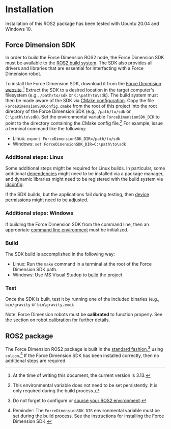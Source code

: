 <!-- License

Copyright 2022 Neuromechatronics Lab, Carnegie Mellon University

Created by: a. whit. (nml@whit.contact)

This Source Code Form is subject to the terms of the Mozilla Public
License, v. 2.0. If a copy of the MPL was not distributed with this
file, You can obtain one at https://mozilla.org/MPL/2.0/.
-->

# Installation

Installation of this ROS2 package has been tested with Ubuntu 20.04 and Windows 
10.

## Force Dimension SDK

In order to build the Force Dimension ROS2 node, the Force Dimension SDK must 
be available to the [ROS2 build system][ros2_build_system]. The SDK also 
provides all drivers and libraries that are essential for interfacting with a 
Force Dimension robot.

To install the Force Dimension SDK, download it from the 
[Force Dimension website][force_dimension_sdk].[^1] Extract the SDK to a 
desired location in the target computer's filesystem (e.g., ``/path/to/sdk`` or 
``C:\path\to\sdk``). The build system must then be made aware of the SDK via 
[CMake configuration][cmake_using_dependencies]. Copy the file
``ForceDimensionSDKConfig.cmake`` from the root of this project into the root 
directory of the Force Dimension SDK (e.g., ``/path/to/sdk`` or 
``C:\path\to\sdk``). Set the environmental variable ``ForceDimensionSDK_DIR`` 
to point to the directory containing the CMake config file.[^2] For example, 
issue a terminal command like the following:

* Linux: ``export ForceDimensionSDK_DIR=/path/to/sdk``
* Windows: ``set ForceDimensionSDK_DIR=C:\path\to\sdk``

[^1]: At the time of writing this document, the current version is 3.13.

[^2]: This environmental variable does not need to be set persistently. It is only required during the build process.

[ros2_build_system]: https://docs.ros.org/en/humble/Concepts/About-Build-System.html

[force_dimension_sdk]: https://www.forcedimension.com/software/sdk

[cmake_using_dependencies]: https://cmake.org/cmake/help/latest/guide/using-dependencies/index.html

### Additional steps: Linux

Some additional steps might be required for Linux builds. In particular, some 
additional [dependencies](doc/markdown/installation-linux_dependencies.md) 
might need to be installed via a package manager, and dynamic libraries might 
need to be registered with the build system via 
[ldconfig](doc/markdown/installation-ldconfig.md).

If the SDK builds, but the applications fail during testing, then 
[device permissions](doc/markdown/testing-device_permissions.md) might need to 
be adjusted.

### Additional steps: Windows

If building the Force Dimension SDK from the command line, then an appropriate 
[command line environment][msvc_terminal] must be initialized.

[msvc_terminal]: https://docs.microsoft.com/en-us/cpp/build/building-on-the-command-line?view=msvc-170

### Build

The SDK build is accomplished in the following way:

* Linux: Run the ``make`` command in a terminal at the root of the Force 
  Dimension SDK path.
* Windows: Use MS Visual Studop to [build][msvc_build] the project.

[msvc_build]: https://docs.microsoft.com/en-us/visualstudio/ide/compiling-and-building-in-visual-studio?view=vs-2022

### Test

Once the SDK is built, test it by running one of the included binaries (e.g., 
``bin/gravity`` or ``bin\gravity.exe``). 

Note: Force Dimension robots must be **calibrated** to function properly. See 
the section on [robot calibration](doc/markdown/calibration.md) for further 
details.



## ROS2 package

The Force Dimension ROS2 package is built in the 
[standard fashion][build_a_ros2_package],[^3] using ``colcon``.[^4] If the 
Force Dimension SDK has been installed correctly, then no additional steps are 
required.

[^3]: Do not forget to configure or 
      [source your ROS2 environment][configure_ros2_environment].

[^4]: Reminder: The ``ForceDimensionSDK_DIR`` environmental variable must be 
      set during the build process. See the instructions for installing the 
      Force Dimension SDK.


[configure_ros2_environment]: https://docs.ros.org/en/humble/Tutorials/Configuring-ROS2-Environment.html

[build_a_ros2_package]: https://docs.ros.org/en/humble/Tutorials/Creating-Your-First-ROS2-Package.html#build-a-package

